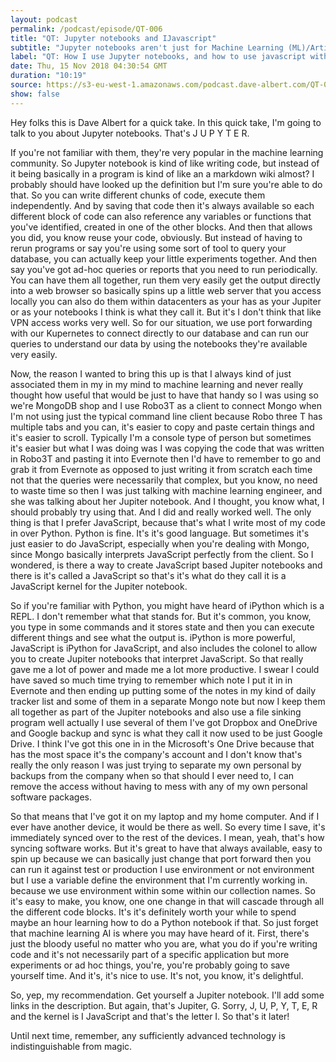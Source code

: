 ```yaml
---
layout: podcast
permalink: /podcast/episode/QT-006
title: "QT: Jupyter notebooks and IJavascript"
subtitle: "Jupyter notebooks aren't just for Machine Learning (ML)/Artificial Intelligence (AI), and using javascript with them"
label: "QT: How I use Jupyter notebooks, and how to use javascript with them -- more about Jupyter here: https://jupyter.org/  and more about IJavascript here: http://n-riesco.github.io/ijavascript/  Email: podcast@dave-albert.com  Twitter: https://twitter.com/dave_albert  Instagram: https://www.instagram.com/dave.albert/  Websites: https://dave-albert.com | https://medit.online"
date: Thu, 15 Nov 2018 04:30:54 GMT
duration: "10:19"
source: https://s3-eu-west-1.amazonaws.com/podcast.dave-albert.com/QT-006-Jupyter-Notebooks-and-ijavascript.mp3
show: false
---
```




Hey folks this is Dave Albert for a quick take. In this quick take, I'm going to talk to you about Jupyter notebooks. That's J U P Y T E R.

If you're not familiar with them, they're very popular in the machine learning community. So Jupyter notebook is kind of like writing code, but instead of it being basically in a program is kind of like an a markdown wiki almost? I probably should have looked up the definition but I'm sure you're able to do that. So you can write different chunks of code, execute them independently. And by saving that code then it's always available so each different block of code can also reference any variables or functions that you've identified, created in one of the other blocks. And then that allows you did, you know reuse your code, obviously. But instead of having to rerun programs or say you're using some sort of tool to query your database, you can actually keep your little experiments together. And then
say you've got ad-hoc queries or reports that you need to run periodically. You can have them all together, run them very easily get the output directly into a web browser so basically spins up a little web server that you access locally you can also do them within datacenters as your has as your Jupiter or as your notebooks I think is what they call it. But it's I don't think that like VPN access works very well. So for our situation, we use port forwarding with our Kupernetes to connect directly to our database and can run our queries to understand our data by using the notebooks they're available very easily. 



Now, the reason I wanted to bring this up is that I always kind of just associated them in my in my mind to machine learning and never really thought how useful that would be just to have that handy so I was using so we're MongoDB shop and I use Robo3T as a
client to connect Mongo when I'm not using just the typical command line client because Robo three T has multiple tabs and you can, it's easier to copy and paste certain things and it's easier to scroll. Typically I'm a console type of person but sometimes it's easier but what I was doing was I was copying the code that was written in Robo3T and pasting it into Evernote then I'd have to remember to go and grab it from Evernote as opposed to just writing it from scratch each time not that the queries were necessarily that complex, but you know, no need to waste time so then I was just talking with machine learning engineer, and she was talking about her Jupiter notebook. And I thought, you know what, I should probably try using that. And I did and really worked well. The only thing is that I prefer JavaScript, because that's what I write most of my code in over Python. Python is fine. It's it's good language. But sometimes it's just easier to do JavaScript, especially when you're dealing with Mongo, since Mongo basically interprets JavaScript perfectly from the client. So I wondered, is there a way to create JavaScript based Jupiter notebooks and there is it's called a JavaScript so that's it's what do they call it is a JavaScript kernel for the Jupiter notebook.

So if you're familiar with Python, you might have heard of iPython which is a REPL. I don't remember what that stands for. But it's common, you know, you type in some commands and it stores state and then you can execute different things and see what the output is. iPython is more powerful, JavaScript is iPython for JavaScript, and also includes the colonel to allow you to create Jupiter notebooks that interpret JavaScript. So that really gave me a lot of power and made me a lot more productive. I swear I could have saved so much time trying to remember which note I put it in in Evernote and then
ending up putting some of the notes in my kind of daily tracker list and some of them in a separate Mongo note but now I keep them all together as part of the Jupiter notebooks and also use a file sinking program well actually I use several of them I've got Dropbox and OneDrive and Google backup and sync is what they call it now used to be just Google Drive. I think I've got this one in in the Microsoft's One Drive because that has the most space it's the company's account and I don't know that's really the only reason I was just trying to separate my own personal by backups from the company when so that should I ever need to, I can remove the access without having to mess with any of my own personal software packages.

So that means that I've got it on my laptop and my home computer. And if I ever have another device, it would be there as well. So every time I save, it's immediately synced over to the rest of the devices. I mean, yeah, that's how syncing software works. But it's great to have that always available, easy to spin up because we can basically just change that port forward then you can run it against test or production I use environment or not environment but I use a variable define the environment that I'm currently working in. because we use environment within some within our collection names. So it's easy to make, you know, one one change in that will cascade through all the different code blocks. It's it's definitely worth your while to spend maybe an hour learning how to do a Python notebook if that.  So just forget that machine learning AI is where you may have heard of it. First, there's just the bloody useful no matter who you are, what you do if you're writing code and it's not necessarily part of a specific application but more experiments or ad hoc things, you're, you're probably going to save yourself time. And it's, it's nice to use. It's not, you know, it's delightful. 



So, yep, my recommendation. Get yourself a Jupiter notebook. I'll add some links in the description. But again, that's Jupiter, G. Sorry, J, U, P,  Y, T, E, R and the kernel is I JavaScript and that's the letter I. So that's it later!

Until next time, remember, any sufficiently advanced technology is indistinguishable from magic.

